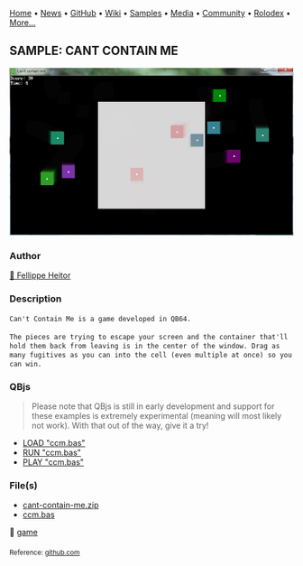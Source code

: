 [Home](https://qb64.com) • [News](../../news.md) • [GitHub](../../github.md) • [Wiki](../../wiki.md) • [Samples](../../samples.md) • [Media](../../media.md) • [Community](../../community.md) • [Rolodex](../../rolodex.md) • [More...](../../more.md)

## SAMPLE: CANT CONTAIN ME

![screenshot.jpg](img/screenshot.jpg)

### Author

[🐝 Fellippe Heitor](../fellippe-heitor.md) 

### Description

```text
Can't Contain Me is a game developed in QB64.

The pieces are trying to escape your screen and the container that'll hold them back from leaving is in the center of the window. Drag as many fugitives as you can into the cell (even multiple at once) so you can win.
```

### QBjs

> Please note that QBjs is still in early development and support for these examples is extremely experimental (meaning will most likely not work). With that out of the way, give it a try!

* [LOAD "ccm.bas"](https://v6p9d9t4.ssl.hwcdn.net/html/5963335/index.html?src=https://qb64.com/samples/cant-contain-me/src/ccm.bas)
* [RUN "ccm.bas"](https://v6p9d9t4.ssl.hwcdn.net/html/5963335/index.html?mode=auto&src=https://qb64.com/samples/cant-contain-me/src/ccm.bas)
* [PLAY "ccm.bas"](https://v6p9d9t4.ssl.hwcdn.net/html/5963335/index.html?mode=play&src=https://qb64.com/samples/cant-contain-me/src/ccm.bas)

### File(s)

* [cant-contain-me.zip](src/cant-contain-me.zip)
* [ccm.bas](src/ccm.bas)

🔗 [game](../game.md)


<sub>Reference: [github.com](https://github.com/FellippeHeitor/cant-contain-me) </sub>
